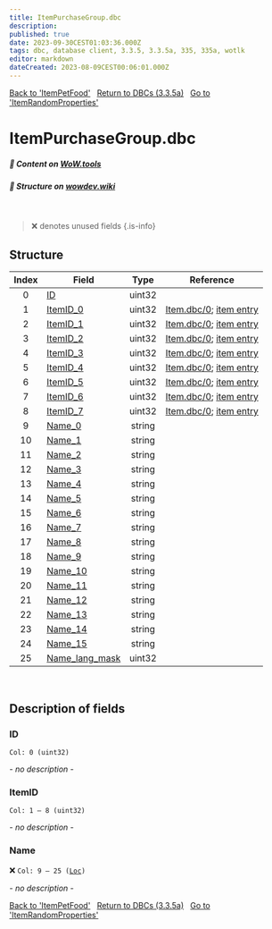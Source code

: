 ```yaml
---
title: ItemPurchaseGroup.dbc
description:
published: true
date: 2023-09-30CEST01:03:36.000Z
tags: dbc, database client, 3.3.5, 3.3.5a, 335, 335a, wotlk
editor: markdown
dateCreated: 2023-08-09CEST00:06:01.000Z
---
```

<a href="https://trinitycore.info/files/DBC/335/itempetfood" class="mt-5 v-btn v-btn--depressed v-btn--flat v-btn--outlined theme--light v-size--default darkblue--text text--lighten-3"><span class="v-btn__content"><i aria-hidden="true" class="v-icon notranslate v-icon--left mdi mdi-arrow-left theme--light"></i><span>Back to 'ItemPetFood'</span></span></a>&nbsp;&nbsp;&nbsp;<a href="https://trinitycore.info/files/DBC/335/DBC" class="mt-5 v-btn v-btn--depressed v-btn--flat v-btn--outlined theme--light v-size--default darkblue--text text--lighten-3"><span class="v-btn__content"><i aria-hidden="true" class="v-icon notranslate v-icon--left mdi mdi-home-outline theme--light"></i><span>Return to DBCs (3.3.5a)</span></span></a>&nbsp;&nbsp;&nbsp;<a href="https://trinitycore.info/files/DBC/335/itemrandomproperties" class="mt-5 v-btn v-btn--depressed v-btn--flat v-btn--outlined theme--light v-size--default darkblue--text text--lighten-3"><span class="v-btn__content"><span>Go to 'ItemRandomProperties'</span><i aria-hidden="true" class="v-icon notranslate v-icon--right mdi mdi-arrow-right theme--light"></i></span></a>

# ItemPurchaseGroup.dbc
##### :open_book: Content on [WoW.tools](https://wow.tools/dbc/?dbc=itempurchasegroup&build=3.3.5.12340)
##### :pencil: Structure on [wowdev.wiki](https://wowdev.wiki/DB/ItemPurchaseGroup)
&nbsp;

> :x: denotes unused fields
{.is-info}


## Structure

| Index | Field | Type | Reference |
| :---: | --- | :---: | --- |
| 0 | [ID](#id-alt) | uint32 |  |
| 1 | [ItemID_0](#itemid) | uint32 | [Item.dbc/0](/files/DBC/335/item#id-alt); [item entry](/database/335/world/item_template#id-alt) |
| 2 | [ItemID_1](#itemid) | uint32 | [Item.dbc/0](/files/DBC/335/item#id-alt); [item entry](/database/335/world/item_template#id-alt) |
| 3 | [ItemID_2](#itemid) | uint32 | [Item.dbc/0](/files/DBC/335/item#id-alt); [item entry](/database/335/world/item_template#id-alt) |
| 4 | [ItemID_3](#itemid) | uint32 | [Item.dbc/0](/files/DBC/335/item#id-alt); [item entry](/database/335/world/item_template#id-alt) |
| 5 | [ItemID_4](#itemid) | uint32 | [Item.dbc/0](/files/DBC/335/item#id-alt); [item entry](/database/335/world/item_template#id-alt) |
| 6 | [ItemID_5](#itemid) | uint32 | [Item.dbc/0](/files/DBC/335/item#id-alt); [item entry](/database/335/world/item_template#id-alt) |
| 7 | [ItemID_6](#itemid) | uint32 | [Item.dbc/0](/files/DBC/335/item#id-alt); [item entry](/database/335/world/item_template#id-alt) |
| 8 | [ItemID_7](#itemid) | uint32 | [Item.dbc/0](/files/DBC/335/item#id-alt); [item entry](/database/335/world/item_template#id-alt) |
| 9 | [Name_0](#name-alt) | string |  |
| 10 | [Name_1](#name-alt) | string |  |
| 11 | [Name_2](#name-alt) | string |  |
| 12 | [Name_3](#name-alt) | string |  |
| 13 | [Name_4](#name-alt) | string |  |
| 14 | [Name_5](#name-alt) | string |  |
| 15 | [Name_6](#name-alt) | string |  |
| 16 | [Name_7](#name-alt) | string |  |
| 17 | [Name_8](#name-alt) | string |  |
| 18 | [Name_9](#name-alt) | string |  |
| 19 | [Name_10](#name-alt) | string |  |
| 20 | [Name_11](#name-alt) | string |  |
| 21 | [Name_12](#name-alt) | string |  |
| 22 | [Name_13](#name-alt) | string |  |
| 23 | [Name_14](#name-alt) | string |  |
| 24 | [Name_15](#name-alt) | string |  |
| 25 | [Name_lang_mask](#name-alt) | uint32 |  |
&nbsp;
## Description of fields

### ID <!-- {#id-alt} -->
<code>Col: 0 (uint32)</code>

*- no description -*
&nbsp;

### ItemID
<code>Col: 1 &ndash; 8 (uint32)</code>

*- no description -*
&nbsp;

### Name <!-- {#name-alt} -->
:x: <code>Col: 9 &ndash; 25 ([Loc](/how-to/localization))</code>

*- no description -*
&nbsp;

<a href="https://trinitycore.info/files/DBC/335/itempetfood" class="mt-5 v-btn v-btn--depressed v-btn--flat v-btn--outlined theme--light v-size--default darkblue--text text--lighten-3"><span class="v-btn__content"><i aria-hidden="true" class="v-icon notranslate v-icon--left mdi mdi-arrow-left theme--light"></i><span>Back to 'ItemPetFood'</span></span></a>&nbsp;&nbsp;&nbsp;<a href="https://trinitycore.info/files/DBC/335/DBC" class="mt-5 v-btn v-btn--depressed v-btn--flat v-btn--outlined theme--light v-size--default darkblue--text text--lighten-3"><span class="v-btn__content"><i aria-hidden="true" class="v-icon notranslate v-icon--left mdi mdi-home-outline theme--light"></i><span>Return to DBCs (3.3.5a)</span></span></a>&nbsp;&nbsp;&nbsp;<a href="https://trinitycore.info/files/DBC/335/itemrandomproperties" class="mt-5 v-btn v-btn--depressed v-btn--flat v-btn--outlined theme--light v-size--default darkblue--text text--lighten-3"><span class="v-btn__content"><span>Go to 'ItemRandomProperties'</span><i aria-hidden="true" class="v-icon notranslate v-icon--right mdi mdi-arrow-right theme--light"></i></span></a>
